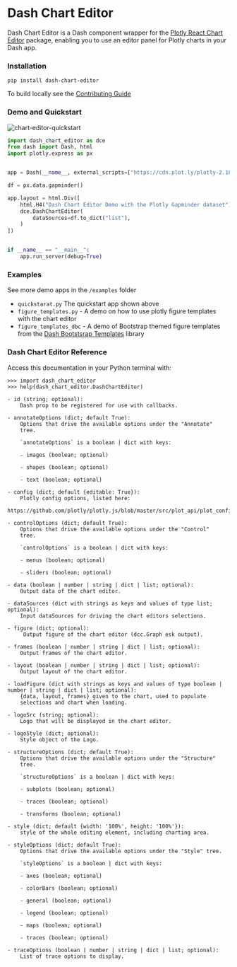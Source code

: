 # Dash Chart Editor

Dash Chart Editor is a Dash component wrapper for the [Plotly React Chart Editor](https://github.com/plotly/react-chart-editor) package, enabling you to use an editor panel for Plotly charts in your Dash app.

### Installation
`pip install dash-chart-editor`

To build locally see the [Contributing Guide](https://github.com/BSd3v/dash-chart-editor/blob/main/CONTRIBUTING.md)


### Demo and Quickstart


![chart-editor-quickstart](https://user-images.githubusercontent.com/72614349/227724301-e5b23a7b-3f23-423a-bebd-a88ba47dbb7c.gif)



```python
import dash_chart_editor as dce
from dash import Dash, html
import plotly.express as px


app = Dash(__name__, external_scripts=["https://cdn.plot.ly/plotly-2.18.2.min.js"])

df = px.data.gapminder()

app.layout = html.Div([
    html.H4("Dash Chart Editor Demo with the Plotly Gapminder dataset"),
    dce.DashChartEditor(
        dataSources=df.to_dict("list"),
    )
])


if __name__ == "__main__":
    app.run_server(debug=True)


```

### Examples

See more demo apps in the `/examples` folder

- `quickstarat.py`  The quickstart app shown above
- `figure_templates.py` - A demo on how to use plotly figure templates with the chart editor
- `figure_templates_dbc` -  A demo of Bootstrap themed figure templates from the [Dash Bootstsrap Templates](https://github.com/AnnMarieW/dash-bootstrap-templates) library




### Dash Chart Editor Reference

Access this documentation in your Python terminal with:
```
>>> import dash_chart_editor
>>> help(dash_chart_editor.DashChartEditor)

```

```   
- id (string; optional):
    Dash prop to be registered for use with callbacks.
   
- annotateOptions (dict; default True):
    Options that drive the available options under the "Annotate"
    tree.
   
    `annotateOptions` is a boolean | dict with keys:
   
    - images (boolean; optional)
   
    - shapes (boolean; optional)
   
    - text (boolean; optional)
   
- config (dict; default {editable: True}):
    Plotly config options, listed here:
    https://github.com/plotly/plotly.js/blob/master/src/plot_api/plot_config.js.
   
- controlOptions (dict; default True):
    Options that drive the available options under the "Control"
    tree.
   
    `controlOptions` is a boolean | dict with keys:
   
    - menus (boolean; optional)
   
    - sliders (boolean; optional)
   
- data (boolean | number | string | dict | list; optional):
    Output data of the chart editor.
   
- dataSources (dict with strings as keys and values of type list; optional):
    Input dataSources for driving the chart editors selections.
 
- figure (dict; optional):
     Output figure of the chart editor (dcc.Graph esk output).

- frames (boolean | number | string | dict | list; optional):
    Output frames of the chart editor.
   
- layout (boolean | number | string | dict | list; optional):
    Output layout of the chart editor.
   
- loadFigure (dict with strings as keys and values of type boolean | number | string | dict | list; optional):
    {data, layout, frames} given to the chart, used to populate
    selections and chart when loading.
   
- logoSrc (string; optional):
    Logo that will be displayed in the chart editor.
   
- logoStyle (dict; optional):
    Style object of the Logo.
   
- structureOptions (dict; default True):
    Options that drive the available options under the "Structure"
    tree.
   
    `structureOptions` is a boolean | dict with keys:
   
    - subplots (boolean; optional)
   
    - traces (boolean; optional)
   
    - transforms (boolean; optional)
   
- style (dict; default {width: '100%', height: '100%'}):
    style of the whole editing element, including charting area.
   
- styleOptions (dict; default True):
    Options that drive the available options under the "Style" tree.
   
    `styleOptions` is a boolean | dict with keys:
   
    - axes (boolean; optional)
   
    - colorBars (boolean; optional)
   
    - general (boolean; optional)
   
    - legend (boolean; optional)
   
    - maps (boolean; optional)
   
    - traces (boolean; optional)
   
- traceOptions (boolean | number | string | dict | list; optional):
    List of trace options to display.
 ``` 




